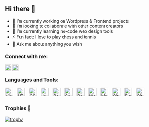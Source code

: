 ## Hi there 👋

- 🔭 I’m currently working on Wordpress & Frontend projects
- 👯 I’m looking to collaborate with other content creators
- 🌱 I’m currently learning no-code web design tools
- ⚡ Fun fact: I love to play chess and tennis
- 💬 Ask me about anything you wish

### Connect with me:
[<img align="left" alt="Instagram" width="20px" src="https://camo.githubusercontent.com/81d4e35dffabab3115dab75ffe03267aabb0753445682151944062cf0e7f8cac/68747470733a2f2f73696d706c6569636f6e732e6e6f772e73682f696e7374616772616d2f343935663765" data-canonical-src="https://simpleicons.now.sh/instagram/495f7e" style="max-width: 100%;">](https://instagram.com/mladens30)
[<img align="left" alt="LinkedIn" width="20px" src="https://camo.githubusercontent.com/3c03a1cf6325b25101dba7e84b3a6776bb222f338d6d3b294b22899c3b051273/68747470733a2f2f73696d706c6569636f6e732e6e6f772e73682f6c696e6b6564696e2f343935663765" data-canonical-src="https://simpleicons.now.sh/linkedin/495f7e" style="max-width: 100%;">](https://www.linkedin.com/in/mladen-sancanin-6115702bb/)
<br>

### Languages and Tools:

<img align="left" alt="Visual Studio Code" width="26px" src="https://cdn.jsdelivr.net/gh/devicons/devicon/icons/vscode/vscode-original.svg" style="padding-right:10px;" />
<img align="left" alt="HTML5" width="26px" src="https://cdn.jsdelivr.net/gh/devicons/devicon/icons/html5/html5-original.svg" style="padding-right:10px;" />
<img align="left" alt="CSS3" width="26px" src="https://cdn.jsdelivr.net/gh/devicons/devicon/icons/css3/css3-original.svg" style="padding-right:10px;" />
<img align="left" alt="JavaScript" width="26px" src="https://cdn.jsdelivr.net/gh/devicons/devicon/icons/javascript/javascript-original.svg" style="padding-right:10px;" />
<img align="left" alt="Bootstrap" width="26px" src="https://cdn.jsdelivr.net/gh/devicons/devicon/icons/bootstrap/bootstrap-original.svg" style="padding-right:10px;" />
<img align="left" alt="Sass" width="26px" src="https://cdn.jsdelivr.net/gh/devicons/devicon/icons/sass/sass-original.svg" style="padding-right:10px;" />
<img align="left" alt="React" width="26px" src="https://cdn.jsdelivr.net/gh/devicons/devicon/icons/react/react-original.svg" style="padding-right:10px;" />
<img align="left" alt="WordPress" width="26px" src="https://cdn.jsdelivr.net/gh/devicons/devicon/icons/wordpress/wordpress-original.svg" style="padding-right:10px;" />
<img align="left" alt="MySQL" width="26px" src="https://cdn.jsdelivr.net/gh/devicons/devicon/icons/mysql/mysql-original.svg" style="padding-right:10px;" />
<img align="left" alt="Git" width="26px" src="https://cdn.jsdelivr.net/gh/devicons/devicon/icons/git/git-original.svg" style="padding-right:10px;" />
<img align="left" alt="Figma" width="26px" src="https://cdn.jsdelivr.net/gh/devicons/devicon/icons/figma/figma-original.svg" style="padding-right:10px;" />
<img align="left" alt="GitHub" width="26px" src="https://user-images.githubusercontent.com/3369400/139447912-e0f43f33-6d9f-45f8-be46-2df5bbc91289.png" style="padding-right:10px;" />

<br>
<br>

### Trophies 🙌

[![trophy](https://github-profile-trophy.vercel.app/?username=mladens22)](https://github.com/ryo-ma/github-profile-trophy)
